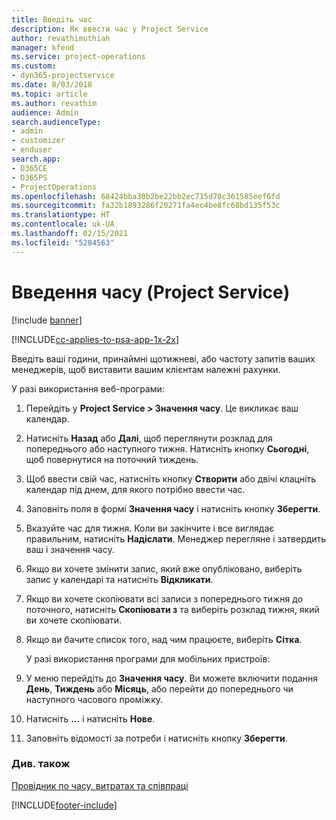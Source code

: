 ```yaml
---
title: Введіть час
description: Як ввести час у Project Service
author: revathimuthiah
manager: kfend
ms.service: project-operations
ms.custom:
- dyn365-projectservice
ms.date: 8/03/2018
ms.topic: article
ms.author: revathim
audience: Admin
search.audienceType:
- admin
- customizer
- enduser
search.app:
- D365CE
- D365PS
- ProjectOperations
ms.openlocfilehash: 68424bba30b2be22bb2ec715d70c361585eef6fd
ms.sourcegitcommit: fa32b1893286f20271fa4ec4be8fc68bd135f53c
ms.translationtype: HT
ms.contentlocale: uk-UA
ms.lasthandoff: 02/15/2021
ms.locfileid: "5284563"
---
```

# <a name="enter-time-project-service"></a>Введення часу (Project Service)

[!include [banner](../includes/psa-now-project-operations.md)]

[!INCLUDE[cc-applies-to-psa-app-1x-2x](../includes/cc-applies-to-psa-app-1x-2x.md)]

Введіть ваші години, принаймні щотижневі, або частоту запитів ваших менеджерів, щоб виставити вашим клієнтам належні рахунки.  
  
 У разі використання веб-програми:  
  
1. Перейдіть у **Project Service > Значення часу**. Це викликає ваш календар.  
  
2. Натисніть **Назад** або **Далі**, щоб переглянути розклад для попереднього або наступного тижня. Натисніть кнопку **Сьогодні**, щоб повернутися на поточний тиждень.  
  
3. Щоб ввести свій час, натисніть кнопку **Створити** або двічі клацніть календар під днем, для якого потрібно ввести час.  
  
4. Заповніть поля в формі **Значення часу** і натисніть кнопку **Зберегти**.  
  
5. Вказуйте час для тижня. Коли ви закінчите і все виглядає правильним, натисніть **Надіслати**. Менеджер перегляне і затвердить ваш і значення часу.  
  
6. Якщо ви хочете змінити запис, який вже опубліковано, виберіть запис у календарі та натисніть **Відкликати**.  
  
7. Якщо ви хочете скопіювати всі записи з попереднього тижня до поточного, натисніть **Скопіювати з** та виберіть розклад тижня, який ви хочете скопіювати.  
  
8. Якщо ви бачите список того, над чим працюєте, виберіть **Сітка**.  
  
   У разі використання програми для мобільних пристроїв:  
  
9. У меню перейдіть до **Значення часу**.     Ви можете включити подання **День**, **Тиждень** або **Місяць**, або перейти до попереднього чи наступного часового проміжку.  
  
10. Натисніть **…** і натисніть **Нове**.  
  
11. Заповніть відомості за потреби і натисніть кнопку **Зберегти**.  
  
### <a name="see-also"></a>Див. також  
 [Провідник по часу, витратах та співпраці](../psa/time-expense-collaboration-guide.md)


[!INCLUDE[footer-include](../includes/footer-banner.md)]